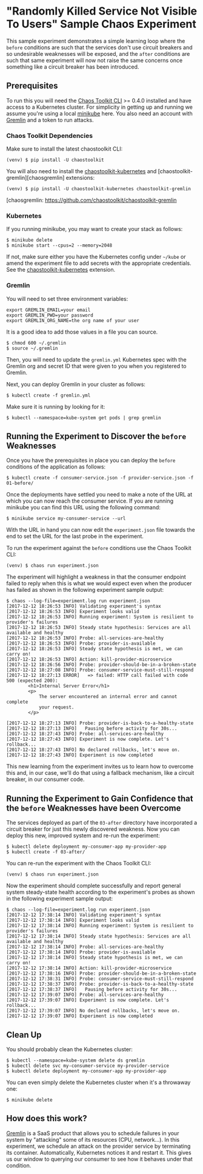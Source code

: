 
# "Randomly Killed Service Not Visible To Users" Sample Chaos Experiment

This sample experiment demonstrates a simple learning loop where the `before`
conditions are such that the  services don't use circuit breakers and so
undesirable weaknesses will be exposed, and the `after` conditions are such
that same experiment will now not raise the same concerns once something like a
circuit breaker has been introduced.

## Prerequisites

To run this you will need the [Chaos Toolkit CLI][chaos-toolkit] >= 0.4.0
installed and have access to a Kubernetes cluster. For simplicity in getting
up and running we assume you're using a local [minikube][] here. You also need
an account with [Gremlin][gremlin] and a token to run attacks.

[minikube]: https://kubernetes.io/docs/getting-started-guides/minikube/
[gremlin]: https://www.gremlin.com
[chaos-toolkit]: https://github.com/chaostoolkit/chaostoolkit

### Chaos Toolkit Dependencies

Make sure to install the latest chaostoolkit CLI:

```shell
(venv) $ pip install -U chaostoolkit
```

You will also need to install the [chaostoolkit-kubernetes][chaosk8s] and
[chaostoolkit-gremlin][chaosgremlin] extensions:

```shell
(venv) $ pip install -U chaostoolkit-kubernetes chaostoolkit-gremlin
```

[chaosk8s]: https://github.com/chaostoolkit/chaostoolkit-kubernetes
[chaosgremlin: https://github.com/chaostoolkit/chaostoolkit-gremlin

### Kubernetes

If you running minikube, you may want to create your stack as follows:

```
$ minikube delete
$ minikube start --cpus=2 --memory=2048
```

If not, make sure either you have the Kubernetes config under `~/kube` or
amend the experiment file to add secrets with the appropriate credentials.
See the [chaostoolkit-kubernetes][chaosk8s] extension.

### Gremlin

You will need to set three environment variables:

```
export GREMLIN_EMAIL=your email
export GREMLIN_PWD=your password
export GREMLIN_ORG_NAME=the org name of your user
```

It is a good idea to add those values in a file you can source.

```
$ chmod 600 ~/.gremlin
$ source ~/.gremlin
```

Then, you will need to update the `gremlin.yml` Kubernetes spec with the
Gremlin org and secret ID that were given to you when you registered to Gremlin.

Next, you can deploy Gremlin in your cluster as follows:

```
$ kubectl create -f gremlin.yml
```

Make sure it is running by looking for it:

```
$ kubectl --namespace=kube-system get pods | grep gremlin
```

## Running the Experiment to Discover the `before` Weaknesses

Once you have the prerequisites in place you can deploy the `before` conditions
of the application as follows:

```shell
$ kubectl create -f consumer-service.json -f provider-service.json -f 01-before/
``` 

Once the deployments have settled you need to make a note of the URL at which
you can now reach the consumer service. If you are running minikube you can find
this URL using the following command:

```shell
$ minikube service my-consumer-service --url
```

With the URL in hand you can now edit the `experiment.json` file towards the end
to set the URL for the last probe in the experiment.

To run the experiment against the `before` conditions use the Chaos Toolkit CLI:

```shell
(venv) $ chaos run experiment.json
```

The experiment will highlight a weakness in that the consumer endpoint failed
to reply when this is what we would expect even when the producer has failed as
shown in the following experiment sample output:

```shell
$ chaos --log-file=experiment.log run experiment.json 
[2017-12-12 18:26:53 INFO] Validating experiment's syntax
[2017-12-12 18:26:53 INFO] Experiment looks valid
[2017-12-12 18:26:53 INFO] Running experiment: System is resilient to provider's failures
[2017-12-12 18:26:53 INFO] Steady state hypothesis: Services are all available and healthy
[2017-12-12 18:26:53 INFO] Probe: all-services-are-healthy
[2017-12-12 18:26:53 INFO] Probe: provider-is-available
[2017-12-12 18:26:53 INFO] Steady state hypothesis is met, we can carry on!
[2017-12-12 18:26:53 INFO] Action: kill-provider-microservice
[2017-12-12 18:26:56 INFO] Probe: provider-should-be-in-a-broken-state
[2017-12-12 18:27:08 INFO] Probe: consumer-service-must-still-respond
[2017-12-12 18:27:13 ERROR]   => failed: HTTP call failed with code 500 (expected 200): 
        <h1>Internal Server Error</h1>
        <p>
            The server encountered an internal error and cannot complete
            your request.
        </p>
    
[2017-12-12 18:27:13 INFO] Probe: provider-is-back-to-a-healthy-state
[2017-12-12 18:27:13 INFO]   Pausing before activity for 30s...
[2017-12-12 18:27:43 INFO] Probe: all-services-are-healthy
[2017-12-12 18:27:43 INFO] Experiment is now complete. Let's rollback...
[2017-12-12 18:27:43 INFO] No declared rollbacks, let's move on.
[2017-12-12 18:27:43 INFO] Experiment is now completed
```

This new learning from the experiment invites us to learn how to overcome this
and, in our case, we'll do that using a fallback mechanism, like a circuit
breaker, in our consumer code.

## Running the Experiment to Gain Confidence that the `before` Weaknesses have been Overcome

The services deployed as part of the `03-after` directory have incorporated a
circuit breaker for just this newly discovered weakness. Now you can deploy
this new, improved system and re-run the experiment:

```shell
$ kubectl delete deployment my-consumer-app my-provider-app
$ kubectl create -f 03-after/
```

You can re-run the experiment with the Chaos Toolkit CLI:

```shell
(venv) $ chaos run experiment.json
```

Now the experiment should complete successfully and report general system
steady-state health according to the experiment's probes as shown in the
following experiment sample output:

```shell
$ chaos --log-file=experiment.log run experiment.json 
[2017-12-12 17:38:14 INFO] Validating experiment's syntax
[2017-12-12 17:38:14 INFO] Experiment looks valid
[2017-12-12 17:38:14 INFO] Running experiment: System is resilient to provider's failures
[2017-12-12 17:38:14 INFO] Steady state hypothesis: Services are all available and healthy
[2017-12-12 17:38:14 INFO] Probe: all-services-are-healthy
[2017-12-12 17:38:14 INFO] Probe: provider-is-available
[2017-12-12 17:38:14 INFO] Steady state hypothesis is met, we can carry on!
[2017-12-12 17:38:14 INFO] Action: kill-provider-microservice
[2017-12-12 17:38:16 INFO] Probe: provider-should-be-in-a-broken-state
[2017-12-12 17:38:31 INFO] Probe: consumer-service-must-still-respond
[2017-12-12 17:38:37 INFO] Probe: provider-is-back-to-a-healthy-state
[2017-12-12 17:38:37 INFO]   Pausing before activity for 30s...
[2017-12-12 17:39:07 INFO] Probe: all-services-are-healthy
[2017-12-12 17:39:07 INFO] Experiment is now complete. Let's rollback...
[2017-12-12 17:39:07 INFO] No declared rollbacks, let's move on.
[2017-12-12 17:39:07 INFO] Experiment is now completed
```

## Clean Up

You should probably clean the Kubernetes cluster:

```
$ kubectl --namespace=kube-system delete ds gremlin
$ kubectl delete svc my-consumer-service my-provider-service
$ kubectl delete deployment my-consumer-app my-provider-app

```

You can even simply delete the Kubernetes cluster when it's a throwaway one:

```
$ minikube delete
```

## How does this work?

[Gremlin][gremlin] is a SaaS product that allows you to schedule failures in
your system by "attacking" some of its resources (CPU, network...). In this
experiment, we schedule an attack on the provider service by terminating its
container. Automatically, Kubernetes notices it and restart it. This gives us
our window to querying our consumer to see how it behaves under that condition.

